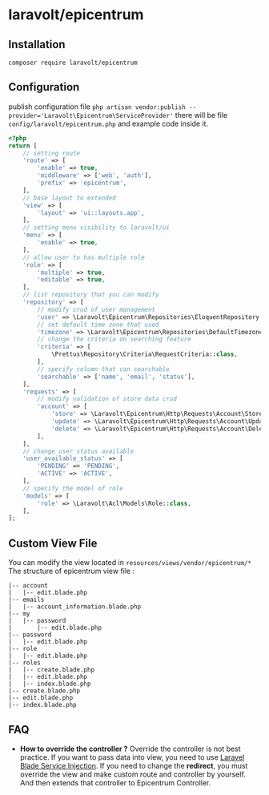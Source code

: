 
# laravolt/epicentrum

## Installation
`composer require laravolt/epicentrum`

## Configuration
publish configuration file
`php artisan vendor:publish --provider='Laravolt\Epicentrum\ServiceProvider'`
there will be file `config/laravolt/epicentrum.php` and example code inside it.

```php
<?php
return [
	// setting route
	'route' => [
		'enable' => true,
		'middleware' => ['web', 'auth'],
		'prefix' => 'epicentrum',
	],
	// base layout to extended
	'view' => [
		'layout' => 'ui::layouts.app',
	],
	// setting menu visibility to laravolt/ui
	'menu' => [
		'enable' => true,
	],
	// allow user to has multiple role
	'role' => [
		'multiple' => true,
		'editable' => true,
	],
	// list repository that you can modify
	'repository' => [
		// modify crud of user management
		'user' => \Laravolt\Epicentrum\Repositories\EloquentRepository::class,
		// set default time zone that used
		'timezone' => \Laravolt\Epicentrum\Repositories\DefaultTimezoneRepository::class,
		// change the criteria on searching feature
		'criteria' => [
			\Prettus\Repository\Criteria\RequestCriteria::class,
		],
		// specify column that can searchable
		'searchable' => ['name', 'email', 'status'],
	],
	'requests' => [
		// modify validation of store data crud
		'account' => [
			'store' => \Laravolt\Epicentrum\Http\Requests\Account\Store::class,
			'update' => \Laravolt\Epicentrum\Http\Requests\Account\Update::class,
			'delete' => \Laravolt\Epicentrum\Http\Requests\Account\Delete::class,
		],
	],
	// change user status available
	'user_available_status' => [
		'PENDING' => 'PENDING',
		'ACTIVE' => 'ACTIVE',
	],
	// specify the model of role
	'models' => [
		'role' => \Laravolt\Acl\Models\Role::class,
	],
];
```
## Custom View File
You can modify the view located in `resources/views/vendor/epicentrum/*`
The structure of epicentrum view file : 
```
|-- account
|	|-- edit.blade.php
|-- emails
|	|-- account_information.blade.php
|-- my
|	|-- password
|		|-- edit.blade.php
|-- password
|	|-- edit.blade.php
|-- role
|	|-- edit.blade.php
|-- roles
|	|-- create.blade.php
|	|-- edit.blade.php
|	|-- index.blade.php
|-- create.blade.php
|-- edit.blade.php
|-- index.blade.php
```
## FAQ
* **How to override the controller ?**
Override the controller is not best practice. If you want to pass data into view, you need to use [Laravel Blade Service Injection](https://laravel.com/docs/5.8/blade#service-injection).
If you need to change the **redirect**, you must override the view and make custom route and controller by yourself. And then extends that controller to Epicentrum Controller.
	
